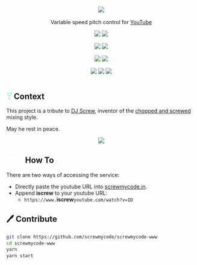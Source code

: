 #

<p align=center>
  <a href="https://screwmycode.in/"><img width=100 src="https://raw.githubusercontent.com/screwmycode/screwmycode-www/master/src/components/icons/SCRW_KSET.svg"></a>
</p>

<p align=center>
  Variable speed pitch control for <a href="https://www.youtube.com/">YouTube</a>
</p>

<p align=center>
  <a href="https://github.com/screwmycode/screwmycode-www"><img src="https://img.shields.io/github/stars/screwmycode/screwmycode-www?label=git"></a>
  <img src="https://img.shields.io/github/license/screwmycode/screwmycode-www">
</p>

<p align=center>
  <img src="https://img.shields.io/github/languages/count/screwmycode/screwmycode-www">
  <img src="https://img.shields.io/github/languages/top/screwmycode/screwmycode-www">
</p>

<p align=center>
  <img src="https://img.shields.io/github/v/release/screwmycode/screwmycode-www">
  <img src="https://api.codeclimate.com/v1/badges/43b9b1c5b6357b7a10fa/maintainability" />
</p>

<p align=center>
  <img src="https://img.shields.io/david/screwmycode/screwmycode-www">
  <img src="https://img.shields.io/david/dev/screwmycode/screwmycode-www">
  <img src="https://img.shields.io/snyk/vulnerabilities/github/screwmycode/screwmycode-www">
</p>

## <img width="15px" src="src/components/icons/SCRW_CHAMP.svg" /> Context

This project is a tribute to [DJ Screw](https://en.wikipedia.org/wiki/DJ_Screw),
inventor of the
[chopped and screwed](https://en.wikipedia.org/wiki/Chopped_and_screwed) mixing style.

May he rest in peace.

<p align=center>
  <img src="https://upload.wikimedia.org/wikipedia/en/7/7d/DJ_Screw.jpeg">
</p>

## <img height=15 src="src/components/icons/SCRW_SHARE_TXT.svg" /> How To

There are two ways of accessing the service:

- Directly paste the youtube URL into [screwmycode.in](https://screwmycode.in/).
- Append **iscrew** to your youtube URL:
  - `https://www.`**iscrew**`youtube.com/watch?v=ID`

## 🖊 Contribute

```bash
git clone https://github.com/screwmycode/screwmycode-www
cd screwmycode-www
yarn
yarn start
```
